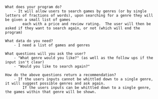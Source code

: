     What does your program do?
        - It will allow users to search games by genres (or by single letters of fractions of words), upon searching for a genre they will be given a small list of games
            each with a price and review rating.  The user will then be asked if they want to search again, or not (which will end the program)

    What data do you need?
        - I need a list of games and genres

    What questions will you ask the user?
        - "What genre would you like?" (as well as the follow ups if the input isn't clear)
        - "Would you like to search again?"

    How do the above questions return a recommendation?
        - If the users inputs cannot be whittled down to a single genre, it will suggest possible genres and ask again.
            If the users inputs can be whittled down to a single genre, the games within that genre will be shown.
